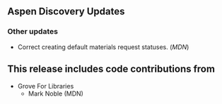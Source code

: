 ## Aspen Discovery Updates
### Other updates
- Correct creating default materials request statuses. (*MDN*)

## This release includes code contributions from
- Grove For Libraries
    - Mark Noble (MDN)
